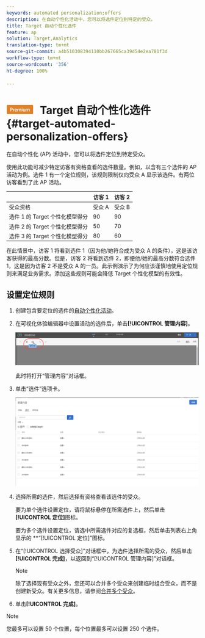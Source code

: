```yaml
---
keywords: automated personalization;offers
description: 在自动个性化活动中，您可以将选件定位到特定的受众。
title: Target 自动个性化选件
feature: ap
solution: Target,Analytics
translation-type: tm+mt
source-git-commit: a4b510308394110bb267665ca39d54e2ea781f3d
workflow-type: tm+mt
source-wordcount: '356'
ht-degree: 100%

---
```



# ![PREMIUM](/help/assets/premium.png) Target 自动个性化选件{#target-automated-personalization-offers}

在自动个性化 (AP) 活动中，您可以将选件定位到特定受众。

使用此功能可减少特定访客有资格查看的选件数量。例如，以含有三个选件的 AP 活动为例。选件 1 有一个定位规则，该规则限制仅向受众 A 显示该选件。有两位访客看到了此 AP 活动。

|  | 访客 1 | 访客 2 |
|--- |--- |--- |
| 受众资格 | 受众 A | 受众 B |
| 选件 1 的 Target 个性化模型得分 | 90 | 90 |
| 选件 2 的 Target 个性化模型得分 | 50 | 70 |
| 选件 3 的 Target 个性化模型得分 | 80 | 60 |

在此情景中，访客 1 将看到选件 1（因为他/她符合成为受众 A 的条件），这是该访客获得的最高分数。但是，访客 2 将看到选件 2，即便他/她的最高分数符合选件 1，这是因为访客 2 不是受众 A 的一员。此示例演示了为何应该谨慎地使用定位规则来满足业务需求。添加这些规则可能会降低 Target 个性化模型的有效性。

## 设置定位规则

1. 创建包含要定位的选件的[自动个性化活动](/help/c-activities/t-automated-personalization/create-ap-activity.md)。
1. 在可视化体验编辑器中设置活动的选件后，单击&#x200B;**[!UICONTROL 管理内容]**。

   ![管理内容](/help/c-activities/t-automated-personalization/assets/manage-content.png)

   此时将打开“管理内容”对话框。

1. 单击“选件”选项卡。

   ![“选件”页面](/help/c-activities/t-automated-personalization/assets/manage-content-offers.png)

1. 选择所需的选件，然后选择有资格查看该选件的受众。

   要为单个选件设置定位，请将鼠标悬停在所需选件上，然后单击&#x200B;**[!UICONTROL 定位]**&#x200B;图标。

   要为多个选件设置定位，请选中所需选件对应的复选框，然后单击列表右上角显示的 **“[!UICONTROL 定位]”图标。

1. 在“[!UICONTROL 选择受众]”对话框中，为选件选择所需的受众，然后单击&#x200B;**[!UICONTROL 完成]**，以返回到“[!UICONTROL 管理内容]”对话框。

   >[!NOTE]
   >
   >除了选择现有受众之外，您还可以合并多个受众来创建临时组合受众，而不是创建新受众。有关更多信息，请参阅[合并多个受众](/help/c-target/combining-multiple-audiences.md#concept_A7386F1EA4394BD2AB72399C225981E5)。

1. 单击&#x200B;**[!UICONTROL 完成]**。

>[!NOTE]
>
>您最多可以设置 50 个位置，每个位置最多可以设置 250 个选件。
